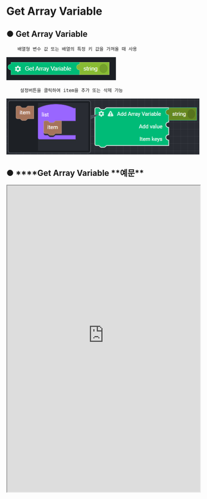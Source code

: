 # Get Array Variable

## ● Get Array Variable

        배열형 변수 값 또는 배열의 특정 키 값을 가져올 때 사용

![](../../img/assets/image%20%28217%29.png)

         설정버튼을 클릭하여 item을 추가 또는 삭제 가능

![](../../img/assets/image%20%2872%29.png)

## ● \***\*Get Array Variable **예문\*\*

<iframe
    src="https://d1sxhpvag16wqc.cloudfront.net/v3.1.0/arrayList/get_arraylist"
    width="100%"
    height="800px"
    allow=""
    sandbox="allow-scripts allow-same-origin" />
<div class="display-pdf">
    <p><img src="../img/assets/image%20%28123%29.png" alt="" /></p>
    <p><img src="../img/assets/image%20%28111%29.png" alt="" /></p>
</div>

## ● \***\*Get Array Variable **결과\*\*

```text
{
  "tmpArray02": [
    "value01",
    "value02",
    "value03"
  ],
  "tmpArray03": "value02"
}
```
